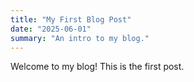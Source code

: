```yaml
---
title: "My First Blog Post"
date: "2025-06-01"
summary: "An intro to my blog."
---
```


Welcome to my blog! This is the first post.